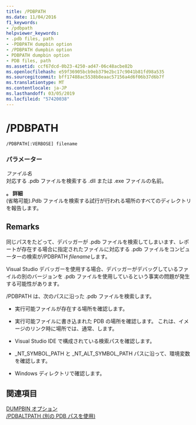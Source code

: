 ```yaml
---
title: /PDBPATH
ms.date: 11/04/2016
f1_keywords:
- /pdbpath
helpviewer_keywords:
- .pdb files, path
- -PDBPATH dumpbin option
- /PDBPATH dumpbin option
- PDBPATH dumpbin option
- PDB files, path
ms.assetid: ccf67dcd-0b23-4250-ad47-06c48acbe82b
ms.openlocfilehash: e59f36905bcb9eb379e2bc17c9041b81fd98a535
ms.sourcegitcommit: bff17488ac5538b8eaac57156a4d6f06b37d6b7f
ms.translationtype: MT
ms.contentlocale: ja-JP
ms.lasthandoff: 03/05/2019
ms.locfileid: "57420038"
---
```

# <a name="pdbpath"></a>/PDBPATH

```
/PDBPATH[:VERBOSE] filename
```

### <a name="parameters"></a>パラメーター

*ファイル名*<br/>
対応する .pdb ファイルを検索する .dll または .exe ファイルの名前。

**。 詳細**<br/>
(省略可能).Pdb ファイルを検索する試行が行われる場所のすべてのディレクトリを報告します。

## <a name="remarks"></a>Remarks

同じパスをたどって、デバッガーが .pdb ファイルを検索してしまいます、レポートが存在する場合に指定されたファイルに対応する .pdb ファイルをコンピューターの検索が/PDBPATH *filename*します。

Visual Studio デバッガーを使用する場合、デバッガーがデバッグしているファイルの別のバージョンを .pdb ファイルを使用しているという事実の問題が発生する可能性があります。

/PDBPATH は、次のパスに沿った .pdb ファイルを検索します。

- 実行可能ファイルが存在する場所を確認します。

- 実行可能ファイルに書き込まれた PDB の場所を確認します。 これは、イメージのリンク時に場所では、通常、します。

- Visual Studio IDE で構成されている検索パスを確認します。

- _NT_SYMBOL_PATH と _NT_ALT_SYMBOL_PATH パスに沿って、環境変数を確認します。

- Windows ディレクトリで確認します。

## <a name="see-also"></a>関連項目

[DUMPBIN オプション](../../build/reference/dumpbin-options.md)<br/>
[/PDBALTPATH (別の PDB パスを使用)](../../build/reference/pdbaltpath-use-alternate-pdb-path.md)
